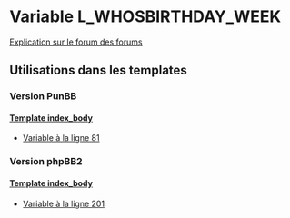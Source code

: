 # Variable L_WHOSBIRTHDAY_WEEK
[Explication sur le forum des forums](http://forum.forumactif.com/t294113-listing-des-variables#L_WHOSBIRTHDAY_WEEK)
## Utilisations dans les templates
### Version PunBB
#### [Template index_body](punbb/index_body.md)
* [Variable à la ligne 81](../punbb/index_body.tpl#L81)
### Version phpBB2
#### [Template index_body](subsilver/index_body.md)
* [Variable à la ligne 201](../subsilver/index_body.tpl#L201)